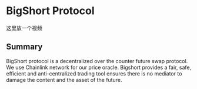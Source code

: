 # BigShort Protocol

这里放一个视频


## Summary 

BigShort protocol is a decentralized over the counter future swap protocol. We use Chainlink network for our price oracle. 
Bigshort provides a fair, safe, efficient and anti-centralized trading tool ensures there is no mediator to damage the content and the asset of the future.
